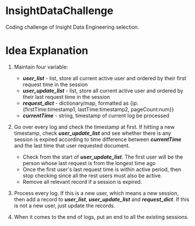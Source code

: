 # InsightDataChallenge
Coding challenge of Insight Data Engineering selection.

# Idea Explanation
1. Maintain four variable:
    * ***user_list*** - list, store all current active user and ordered by their first request time in the session
    * ***user_update_list*** - list, store all current active user and ordered by their last request time in the session
    * ***request_dict*** - dictionary/map, formatted as {ip:{firstTime:timestamp1, lastTime:timestamp2, pageCount:num}}
    * ***currentTime*** - string, timestamp of current log be processed

2. Go over every log and check the timestamp at first. If hitting a new timestamp, check ***user_update_list*** and see whether there is any session is expired according to time difference between ***currentTime*** and the last time that user requested document.
    * Check from the start of ***user_update_list***. The first user will be the person whose last request is from the longest time ago
    * Once the first user's last request time is within active period, then stop checking since all the rest users must also be active.
    * Remove all relevant record if a session is expired.

3. Process every log. If this is a new user, which means a new session, then add a record to ***user_list***, ***user_update_list*** and ***request_dict***. If this is not a new user, just update the records.

4. When it comes to the end of logs, put an end to all the existing sessions.
